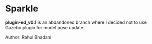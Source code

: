 # Sparkle
__plugin-ed_v0.1__ is an abdandoned branch where I decided not to use Gazebo plugin for model pose update.

Author: Rahul Bhadani
